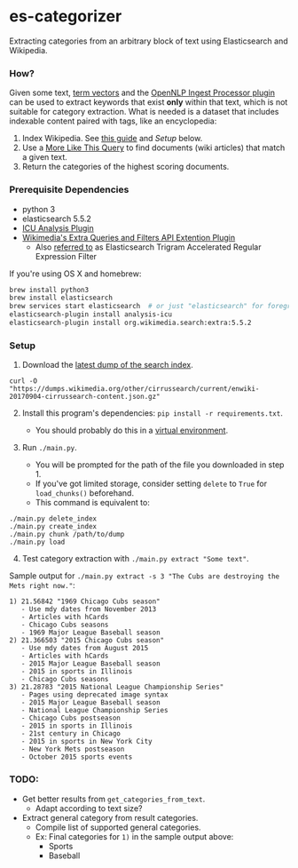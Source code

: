 # es-categorizer 
Extracting categories from an arbitrary block of text using Elasticsearch and Wikipedia.

### How?

Given some text, [term vectors](https://www.elastic.co/guide/en/elasticsearch/reference/current/docs-termvectors.html) and the [OpenNLP Ingest Processor plugin](https://github.com/spinscale/elasticsearch-ingest-opennlp) can be used to extract keywords that exist **only** within that text, which is not suitable for category extraction. What is needed is a dataset that includes indexable content paired with tags, like an encyclopedia:

1. Index Wikipedia. See [this guide](https://www.elastic.co/blog/loading-wikipedia) and *Setup* below.
2. Use a [More Like This Query](https://www.elastic.co/guide/en/elasticsearch/reference/current/query-dsl-mlt-query.html) to find documents (wiki articles) that match a given text.
3. Return the categories of the highest scoring documents.

### Prerequisite Dependencies

- python 3
- elasticsearch 5.5.2
- [ICU Analysis Plugin](https://www.elastic.co/guide/en/elasticsearch/plugins/current/analysis-icu.html)
- [Wikimedia's Extra Queries and Filters API Extention Plugin](https://github.com/wikimedia/search-extra)
  - Also [referred to](https://www.elastic.co/guide/en/elasticsearch/plugins/current/api.html) as Elasticsearch Trigram Accelerated Regular Expression Filter

If you're using OS X and homebrew:
```bash
brew install python3
brew install elasticsearch
brew services start elasticsearch  # or just "elasticsearch" for foreground execution
elasticsearch-plugin install analysis-icu
elasticsearch-plugin install org.wikimedia.search:extra:5.5.2
```

### Setup

1. Download the [latest dump of the search index](https://dumps.wikimedia.org/other/cirrussearch/current/enwiki-20170904-cirrussearch-content.json.gz).
```
curl -O "https://dumps.wikimedia.org/other/cirrussearch/current/enwiki-20170904-cirrussearch-content.json.gz"
```

2. Install this program's dependencies: `pip install -r requirements.txt`.
    - You should probably do this in a [virtual environment](https://virtualenv.pypa.io/en/stable/).

3. Run `./main.py`.
    - You will be prompted for the path of the file you downloaded in step 1.
    - If you've got limited storage, consider setting `delete` to `True` for `load_chunks()` beforehand.
    - This command is equivalent to:
```
./main.py delete_index
./main.py create_index
./main.py chunk /path/to/dump
./main.py load
```

4. Test category extraction with `./main.py extract "Some text"`.

Sample output for `./main.py extract -s 3 "The Cubs are destroying the Mets right now."`:
```
1) 21.56842 "1969 Chicago Cubs season"
   - Use mdy dates from November 2013
   - Articles with hCards
   - Chicago Cubs seasons
   - 1969 Major League Baseball season
2) 21.366503 "2015 Chicago Cubs season"
   - Use mdy dates from August 2015
   - Articles with hCards
   - 2015 Major League Baseball season
   - 2015 in sports in Illinois
   - Chicago Cubs seasons
3) 21.28783 "2015 National League Championship Series"
   - Pages using deprecated image syntax
   - 2015 Major League Baseball season
   - National League Championship Series
   - Chicago Cubs postseason
   - 2015 in sports in Illinois
   - 21st century in Chicago
   - 2015 in sports in New York City
   - New York Mets postseason
   - October 2015 sports events
```

### TODO:

- Get better results from `get_categories_from_text`.
    - Adapt according to text size?
- Extract general category from result categories.
    - Compile list of supported general categories.
    - Ex: Final categories for `1)` in the sample output above:
        - Sports
        - Baseball
